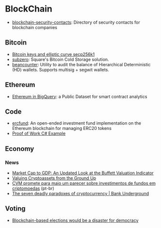 # BlockChain

* [blockchain-security-contacts](https://github.com/trailofbits/blockchain-security-contacts): Directory of security contacts for blockchain companies

## Bitcoin

* [Bitcoin keys and elliptic curve secp256k1](https://www.johndcook.com/blog/2018/08/14/bitcoin-elliptic-curves/)
* [subzero](https://github.com/square/subzero): Square's Bitcoin Cold Storage solution.
* [beancounter](https://github.com/square/beancounter/): Utility to audit the balance of Hierarchical Deterministic (HD) wallets. Supports multisig + segwit wallets.

## Ethereum

* [Ethereum in BigQuery](https://cloud.google.com/blog/products/data-analytics/ethereum-bigquery-public-dataset-smart-contract-analytics): a Public Dataset for smart contract analytics

## Code

* [ercfund](https://github.com/ScJa/ercfund): An open-ended investment fund implementation on the Ethereum blockchain for managing ERC20 tokens
* [Proof of Work C# Example](http://codewithevgeny.com/proof-work-c-example/)

## Economy

### News

* [Market Cap to GDP: An Updated Look at the Buffett Valuation Indicator](https://www.advisorperspectives.com/dshort/updates/2017/09/06/market-cap-to-gdp-an-updated-look-at-the-buffett-valuation-indicator)
* [Valuing Cryptoassets from the Ground Up](https://medium.com/@sall/valuing-cryptoassets-from-the-ground-up-441ad5a9ff03)
* [CVM promete para maio um parecer sobre investimentos de fundos em criptomoedas](http://www.convergenciadigital.com.br/cgi/cgilua.exe/sys/start.htm?UserActiveTemplate=site&infoid=47787) (pt-br)
* [The seven deadly paradoxes of cryptocurrency | Bank Underground](https://bankunderground.co.uk/2018/11/13/the-seven-deadly-paradoxes-of-cryptocurrency/)

## Voting

* [Blockchain-based elections would be a disaster for democracy](https://arstechnica.com/tech-policy/2018/11/blockchain-based-elections-would-be-a-disaster-for-democracy/)
